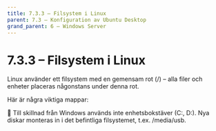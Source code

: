 ```yaml
---
title: 7.3.3 – Filsystem i Linux
parent: 7.3 – Konfiguration av Ubuntu Desktop
grand_parent: 6 – Windows Server
---
```

# 7.3.3 – Filsystem i Linux

Linux använder ett filsystem med en gemensam rot (/) – alla filer och enheter placeras någonstans under denna rot.

Här är några viktiga mappar:

🔧 Till skillnad från Windows används inte enhetsbokstäver (C:, D:). Nya diskar monteras in i det befintliga filsystemet, t.ex. /media/usb.


